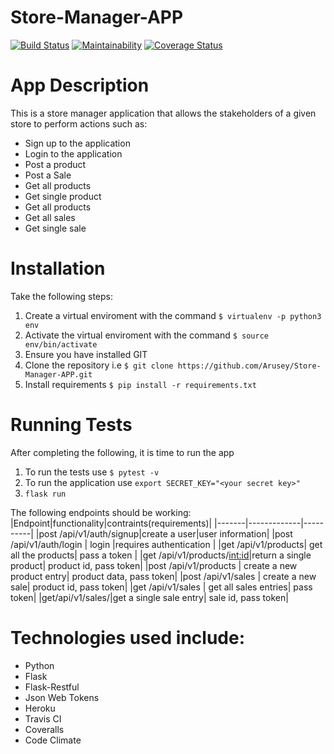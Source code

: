 # Store-Manager-APP
[![Build Status](https://travis-ci.com/Arusey/Store-Manager-APP.svg?branch=bg-fix-travis-bug-161338498)](https://travis-ci.com/Arusey/Store-Manager-APP)
[![Maintainability](https://api.codeclimate.com/v1/badges/46d09c2ea4d6f1184814/maintainability)](https://codeclimate.com/github/Arusey/Store-Manager-APP/maintainability)
[![Coverage Status](https://coveralls.io/repos/github/Arusey/Store-Manager-APP/badge.svg?branch=bg-fix-travis-bug-161338498)](https://coveralls.io/github/Arusey/Store-Manager-APP?branch=bg-fix-travis-bug-161338498)

App Description
===============
This is a store manager application that allows the stakeholders of a given store to perform actions such as:
* Sign up to the application
* Login to the application
* Post a product 
* Post a Sale
* Get all products
* Get single product
* Get all products
* Get all sales
* Get single sale

Installation
============

Take the following steps:
1. Create a virtual enviroment with the command `$ virtualenv -p python3 env`
1. Activate the virtual enviroment with the command `$ source env/bin/activate`
1. Ensure you have installed GIT
1. Clone the repository i.e `$ git clone https://github.com/Arusey/Store-Manager-APP.git`
1. Install requirements `$ pip install -r requirements.txt`


Running Tests
=============
After completing the following, it is time to run the app
1. To run the tests use `$ pytest -v`
1. To run the application use `export SECRET_KEY="<your secret key>"`
1. `flask run`

The following endpoints should be working:
|Endpoint|functionality|contraints(requirements)|
|-------|-------------|----------|
|post /api/v1/auth/signup|create a user|user information|
|post /api/v1/auth/login | login |requires authentication |
|get /api/v1/products| get all the products| pass a token |
|get /api/v1/products/<int:id>|return a single product| product id, pass token|
|post /api/v1/products | create a new product entry| product data, pass token|
|post /api/v1/sales | create a new sale| product id, pass token|
|get /api/v1/sales | get all sales entries| pass token|
|get/api/v1/sales/<saleid>|get a single sale entry| sale id, pass token| 
  
 Technologies used include:
 ==========================
 * Python
 * Flask 
 * Flask-Restful
 * Json Web Tokens
 * Heroku
 * Travis CI
 * Coveralls
 * Code Climate
 
 
 
  
  
